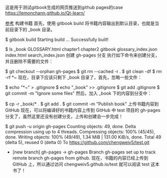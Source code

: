 
这是用于测试gitbook生成的网页推送到github pages的case
https://lemonchann.github.io/Qt-learn/


[参考](http://www.chengweiyang.cn/gitbook/github-pages/README.html)
构建书籍
首先，使用 gitbook build 将书籍内容输出到默认目录，也就是当前目录下的 _book 目录。

$ gitbook build
Starting build ...
Successfully built!

$ ls _book
GLOSSARY.html       chapter1            chapter2            gitbook             glossary_index.json index.html          search_index.json
创建 gh-pages 分支
执行如下命令来创建分支，并且删除不需要的文件：

$ git checkout --orphan gh-pages
$ git rm --cached -r .
$ git clean -df
$ rm -rf *~
现在，目录下应该只剩下 _book 目录了，首先，忽略一些文件：

$ echo "*~" > .gitignore
$ echo "_book" >> .gitignore
$ git add .gitignore
$ git commit -m "Ignore some files"
然后，加入 _book 下的内容到分支中：

$ cp -r _book/* .
$ git add .
$ git commit -m "Publish book"
上传书籍内容到 GitHub
现在，可以将编译好的书籍内容上传到 GitHub 中 test 项目的 gh-pages 分支了，虽然这里还没有创建分支，上传和创建会一步完成！

$ git push -u origin gh-pages
Counting objects: 49, done.
Delta compression using up to 4 threads.
Compressing objects: 100% (45/45), done.
Writing objects: 100% (49/49), 1.34 MiB | 131.00 KiB/s, done.
Total 49 (delta 5), reused 0 (delta 0)
To https://github.com/chengweiv5/test.git
 * [new branch]      gh-pages -> gh-pages
Branch gh-pages set up to track remote branch gh-pages from github.
现在，书籍的内容已经上传到 GitHub 上，所以通过访问 chengweiv5.github.io/test 就可以阅读 test 这本书了！

